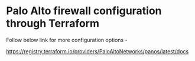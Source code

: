 # Palo Alto firewall configuration through Terraform

Follow below link for more configuration options -

https://registry.terraform.io/providers/PaloAltoNetworks/panos/latest/docs

